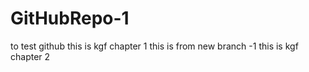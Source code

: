 # GitHubRepo-1
to test github this is kgf chapter 1
this is from new branch -1
this is kgf chapter 2

